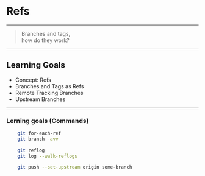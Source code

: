 # Refs


---


> Branches and tags, \
> how do they work?


---


## Learning Goals

 * Concept: Refs
 * Branches and Tags as Refs
 * Remote Tracking Branches
 * Upstream Branches


---


### Lerning goals (Commands)

```bash
    git for-each-ref
    git branch -avv
    
    git reflog
    git log --walk-reflogs
    
    git push --set-upstream origin some-branch
```

